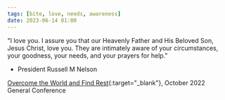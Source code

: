 ```yaml
---
tags: [bite, love, needs, awareness]
date: 2023-06-14 01:00
---
```


"I love you. I assure you that our Heavenly Father and His Beloved Son, Jesus Christ, love you. They are intimately aware of your circumstances, your goodness, your needs, and your prayers for help."

- President Russell M Nelson

[Overcome the World and Find Rest](https://www.churchofjesuschrist.org/study/general-conference/2022/10/47nelson?id=p1&lang=eng#p1){:target="_blank"}, October 2022 General Conference
